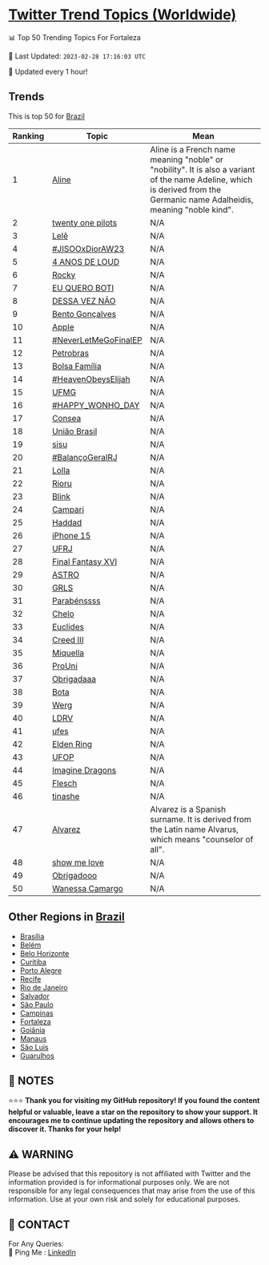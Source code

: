 [Twitter Trend Topics (Worldwide)](https://github.com/ErcinDedeoglu/Twitter-Trend-Topics)
==========


📊 Top 50 Trending Topics For Fortaleza

📆 Last Updated: `2023-02-28 17:16:03 UTC`

🔧 Updated every 1 hour!


## Trends

This is top 50 for [Brazil](</Brazil>)

| Ranking | Topic | Mean |
| ------- | ------------ | ------------ |
| 1 | [Aline](http://twitter.com/search?q=Aline) | Aline is a French name meaning "noble" or "nobility". It is also a variant of the name Adeline, which is derived from the Germanic name Adalheidis, meaning "noble kind". |
| 2 | [twenty one pilots](http://twitter.com/search?q=twenty+one+pilots) | N/A |
| 3 | [Lelê](http://twitter.com/search?q=Lel%c3%aa) | N/A |
| 4 | [#JISOOxDiorAW23](http://twitter.com/search?q=%23JISOOxDiorAW23) | N/A |
| 5 | [4 ANOS DE LOUD](http://twitter.com/search?q=4+ANOS+DE+LOUD) | N/A |
| 6 | [Rocky](http://twitter.com/search?q=Rocky) | N/A |
| 7 | [EU QUERO BOTI](http://twitter.com/search?q=EU+QUERO+BOTI) | N/A |
| 8 | [DESSA VEZ NÃO](http://twitter.com/search?q=DESSA+VEZ+N%c3%83O) | N/A |
| 9 | [Bento Gonçalves](http://twitter.com/search?q=Bento+Gon%c3%a7alves) | N/A |
| 10 | [Apple](http://twitter.com/search?q=Apple) | N/A |
| 11 | [#NeverLetMeGoFinalEP](http://twitter.com/search?q=%23NeverLetMeGoFinalEP) | N/A |
| 12 | [Petrobras](http://twitter.com/search?q=Petrobras) | N/A |
| 13 | [Bolsa Família](http://twitter.com/search?q=Bolsa+Fam%c3%adlia) | N/A |
| 14 | [#HeavenObeysElijah](http://twitter.com/search?q=%23HeavenObeysElijah) | N/A |
| 15 | [UFMG](http://twitter.com/search?q=UFMG) | N/A |
| 16 | [#HAPPY_WONHO_DAY](http://twitter.com/search?q=%23HAPPY_WONHO_DAY) | N/A |
| 17 | [Consea](http://twitter.com/search?q=Consea) | N/A |
| 18 | [União Brasil](http://twitter.com/search?q=Uni%c3%a3o+Brasil) | N/A |
| 19 | [sisu](http://twitter.com/search?q=sisu) | N/A |
| 20 | [#BalançoGeralRJ](http://twitter.com/search?q=%23Balan%c3%a7oGeralRJ) | N/A |
| 21 | [Lolla](http://twitter.com/search?q=Lolla) | N/A |
| 22 | [Rioru](http://twitter.com/search?q=Rioru) | N/A |
| 23 | [Blink](http://twitter.com/search?q=Blink) | N/A |
| 24 | [Campari](http://twitter.com/search?q=Campari) | N/A |
| 25 | [Haddad](http://twitter.com/search?q=Haddad) | N/A |
| 26 | [iPhone 15](http://twitter.com/search?q=iPhone+15) | N/A |
| 27 | [UFRJ](http://twitter.com/search?q=UFRJ) | N/A |
| 28 | [Final Fantasy XVI](http://twitter.com/search?q=Final+Fantasy+XVI) | N/A |
| 29 | [ASTRO](http://twitter.com/search?q=ASTRO) | N/A |
| 30 | [GRLS](http://twitter.com/search?q=GRLS) | N/A |
| 31 | [Parabénssss](http://twitter.com/search?q=Parab%c3%a9nssss) | N/A |
| 32 | [Chelo](http://twitter.com/search?q=Chelo) | N/A |
| 33 | [Euclides](http://twitter.com/search?q=Euclides) | N/A |
| 34 | [Creed III](http://twitter.com/search?q=Creed+III) | N/A |
| 35 | [Miquella](http://twitter.com/search?q=Miquella) | N/A |
| 36 | [ProUni](http://twitter.com/search?q=ProUni) | N/A |
| 37 | [Obrigadaaa](http://twitter.com/search?q=Obrigadaaa) | N/A |
| 38 | [Bota](http://twitter.com/search?q=Bota) | N/A |
| 39 | [Werg](http://twitter.com/search?q=Werg) | N/A |
| 40 | [LDRV](http://twitter.com/search?q=LDRV) | N/A |
| 41 | [ufes](http://twitter.com/search?q=ufes) | N/A |
| 42 | [Elden Ring](http://twitter.com/search?q=Elden+Ring) | N/A |
| 43 | [UFOP](http://twitter.com/search?q=UFOP) | N/A |
| 44 | [Imagine Dragons](http://twitter.com/search?q=Imagine+Dragons) | N/A |
| 45 | [Flesch](http://twitter.com/search?q=Flesch) | N/A |
| 46 | [tinashe](http://twitter.com/search?q=tinashe) | N/A |
| 47 | [Alvarez](http://twitter.com/search?q=Alvarez) | Alvarez is a Spanish surname. It is derived from the Latin name Alvarus, which means "counselor of all". |
| 48 | [show me love](http://twitter.com/search?q=show+me+love) | N/A |
| 49 | [Obrigadooo](http://twitter.com/search?q=Obrigadooo) | N/A |
| 50 | [Wanessa Camargo](http://twitter.com/search?q=Wanessa+Camargo) | N/A |



## Other Regions in [Brazil](</Brazil>)

* [Brasília](</Brazil/Brasília.md>)
* [Belém](</Brazil/Belém.md>)
* [Belo Horizonte](</Brazil/Belo Horizonte.md>)
* [Curitiba](</Brazil/Curitiba.md>)
* [Porto Alegre](</Brazil/Porto Alegre.md>)
* [Recife](</Brazil/Recife.md>)
* [Rio de Janeiro](</Brazil/Rio de Janeiro.md>)
* [Salvador](</Brazil/Salvador.md>)
* [São Paulo](</Brazil/São Paulo.md>)
* [Campinas](</Brazil/Campinas.md>)
* [Fortaleza](</Brazil/Fortaleza.md>)
* [Goiânia](</Brazil/Goiânia.md>)
* [Manaus](</Brazil/Manaus.md>)
* [São Luís](</Brazil/São Luís.md>)
* [Guarulhos](</Brazil/Guarulhos.md>)



## 📝 NOTES

⭐⭐⭐ **Thank you for visiting my GitHub repository! If you found the content helpful or valuable, leave a star on the repository to show your support. It encourages me to continue updating the repository and allows others to discover it. Thanks for your help!**


## ⚠️ WARNING

Please be advised that this repository is not affiliated with Twitter and the information provided is for informational purposes only. We are not responsible for any legal consequences that may arise from the use of this information. Use at your own risk and solely for educational purposes.


## 📨 CONTACT

 For Any Queries:  
            🏓 Ping Me : [LinkedIn](https://www.linkedin.com/in/ercindedeoglu/)
